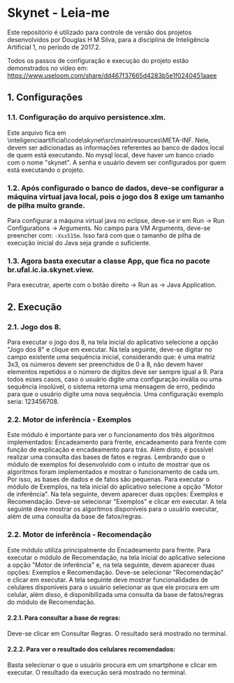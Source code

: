 # Skynet - Leia-me
Este repositório é utilizado para controle de versão dos projetos desenvolvidos por Douglas H M Silva, para a disciplina de Inteligência Artificial 1, no período de 2017.2.

Todos os passos de configuração e execução do projeto estão demonstrados no vídeo em: https://www.useloom.com/share/dd467f37665d4283b5e1f0240451aaee

## 1. Configurações
### 1.1. Configuração do arquivo persistence.xlm.
Este arquivo fica em \inteligenciaartificial\code\skynet\src\main\resources\META-INF. Nele, devem ser adicionadas as informações referentes ao banco de dados local de quem está executando. No mysql local, deve haver um banco criado com o nome "skynet". A senha e usuário devem ser configurados por quem está executando o projeto.

### 1.2. Após configurado o banco de dados, deve-se configurar a máquina virtual java local, pois o jogo dos 8 exige um tamanho de pilha muito grande.
Para configurar a máquina virtual java no eclipse, deve-se ir em Run -> Run Configurations -> Arguments. No campo para VM Arguments, deve-se preencher com: ```-Xss515m```. Isso fará com que o tamanho de pilha de execução inicial do Java seja grande o suficiente.

### 1.3. Agora basta executar a classe App, que fica no pacote br.ufal.ic.ia.skynet.view.
Para executrar, aperte com o botão direito -> Run as -> Java Application.

## 2. Execução
### 2.1. Jogo dos 8.
Para executar o jogo dos 8, na tela inicial do aplicativo selecione a opção "Jogo dos 8" e clique em executar. Na tela seguinte, deve-se digitar no campo existente uma sequência inicial, considerando que: é uma matriz 3x3, os números devem ser preenchidos de 0 a 8, não devem haver elementos repetidos e o número de dígitos deve ser sempre igual a 9. Para todos esses casos, caso o usuário digite uma configuração invália ou uma sequência insolúvel, o sistema retorna uma mensagem de erro, pedindo para que o usuário digite uma nova sequência. Uma configuração exemplo seria: 123456708.

### 2.2. Motor de inferência - Exemplos
Este módulo é importante para ver o funcionamento dos três algoritmos implementados: Encadeamento para frente, encadeamento para frente com função de explicação e encadeamento para trás. Além disto, é possível realizar uma consulta das bases de fatos e regras. Lembrando que o módulo de exemplos foi desenvolvido com o intuito de mostrar que os algoritmos foram implementados e mostrar o funcionamento de cada um. Por isso, as bases de dados e de fatos são pequenas.
Para executar o módulo de Exemplos, na tela inicial do aplicativo selecione a opção "Motor de inferência". Na tela seguinte, devem aparecer duas opções: Exemplos e Recomendação. Deve-se selecionar "Exemplos" e clicar em executar. A tela seguinte deve mostrar os algoritmos disponíveis para o usuário executar, além de uma consulta da base de fatos/regras.

### 2.2. Motor de inferência - Recomendação
Este módulo utiliza principalmente do Encadeamento para frente.
Para executar o módulo de Recomendação, na tela inicial do aplicativo selecione a opção "Motor de inferência" e, na tela seguinte, devem aparecer duas opções: Exemplos e Recomendação. Deve-se selecionar "Recomendação" e clicar em executar. A tela seguinte deve mostrar funcionalidades de celulares disponíveis para o usuário selecionar as que ele procura em um celular, além disso, é disponibilizada uma consulta da base de fatos/regras do módulo de Recomendação. 

#### 2.2.1. Para consultar a base de regras:
Deve-se clicar em Consultar Regras. O resultado será mostrado no terminal.

#### 2.2.2. Para ver o resultado dos celulares recomendados: 
Basta selecionar o que o usuário procura em um smartphone e clicar em executar. O resultado da execução será mostrado no terminal. 
